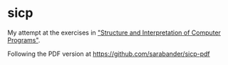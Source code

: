 # sicp

My attempt at the exercises in ["Structure and Interpretation of Computer Programs"](http://groups.csail.mit.edu/mac/classes/6.001/abelson-sussman-lectures/).

Following the PDF version at https://github.com/sarabander/sicp-pdf
